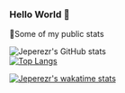### Hello World 👋

<!--
**JEPEREZR/jeperezr** is a ✨ _special_ ✨ repository because its `README.md` (this file) appears on your GitHub profile.

Here are some ideas to get you started:

- 🔭 I’m currently working on ...
- 🌱 I’m currently learning ...
- 👯 I’m looking to collaborate on ...
- 🤔 I’m looking for help with ...
- 💬 Ask me about ...
- 📫 How to reach me: ...
- 😄 Pronouns: ...
- ⚡ Fun fact: ...
-->





💪Some of my public stats

![Jeperezr's GitHub stats](https://github-readme-stats.vercel.app/api?username=jeperezr&show_icons=true&theme=synthwave&count_private=true&show_owner=true)
<br/>
[![Top Langs](https://github-readme-stats.vercel.app/api/top-langs/?username=jeperezr&langs_count=8&theme=synthwave&count_private=true)]((https://github.com/anuraghazra/github-readme-stats))


[![Jeperezr's wakatime stats](https://github-readme-stats.vercel.app/api/wakatime?username=jeperezr)](https://github.com/anuraghazra/github-readme-stats)


